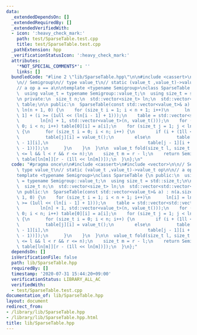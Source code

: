 ```yaml
---
data:
  _extendedDependsOn: []
  _extendedRequiredBy: []
  _extendedVerifiedWith:
  - icon: ':heavy_check_mark:'
    path: test/SparseTable.test.cpp
    title: test/SparseTable.test.cpp
  _pathExtension: hpp
  _verificationStatusIcon: ':heavy_check_mark:'
  attributes:
    '*NOT_SPECIAL_COMMENTS*': ''
    links: []
  bundledCode: "#line 2 \"lib/SparseTable.hpp\"\n\n#include <cassert>\n#include <vector>\n\
    \n// Semigroup\n// type value_t\n// static (value_t ,value_t)->value_t op\n\n\
    // a op a == a\n\ntemplate <typename Semigroup>\nclass SparseTable {\n public:\n\
    \  using value_t = typename Semigroup::value_t;\n  using size_t = std::size_t;\n\
    \n private:\n  size_t n;\n  std::vector<size_t> ln;\n  std::vector<std::vector<value_t>>\
    \ table;\n\n public:\n  SparseTable(const std::vector<value_t>& a) : n(a.size()),\
    \ ln(n + 1, 0) {\n    for (size_t i = 1; i < n + 1; i++)\n      ln[i] = ln[i -\
    \ 1] + (i >= (1ull << (ln[i - 1] + 1)));\n    table = std::vector<std::vector<value_t>>(\n\
    \        ln[n] + 1, std::vector<value_t>(n, value_t()));\n    for (size_t i =\
    \ 0; i < n; i++) table[0][i] = a[i];\n    for (size_t j = 1; j < ln[n] + 1; j++)\
    \ {\n      for (size_t i = 0; i < n; i++) {\n        if (i + (1ll << j) > n)\n\
    \          table[j][i] = value_t();\n        else\n          table[j][i] = Semigroup::op(table[j\
    \ - 1][i],\n                                      table[j - 1][i + (1ll << (j\
    \ - 1))]);\n      }\n    }\n  }\n\n  value_t fold(size_t l, size_t r) {\n    assert(0\
    \ <= l && l < r && r <= n);\n    size_t m = r - l;\n    return Semigroup::op(table[ln[m]][l],\
    \ table[ln[m]][r - (1ll << ln[m])]);\n  }\n};\n"
  code: "#pragma once\n\n#include <cassert>\n#include <vector>\n\n// Semigroup\n//\
    \ type value_t\n// static (value_t ,value_t)->value_t op\n\n// a op a == a\n\n\
    template <typename Semigroup>\nclass SparseTable {\n public:\n  using value_t\
    \ = typename Semigroup::value_t;\n  using size_t = std::size_t;\n\n private:\n\
    \  size_t n;\n  std::vector<size_t> ln;\n  std::vector<std::vector<value_t>> table;\n\
    \n public:\n  SparseTable(const std::vector<value_t>& a) : n(a.size()), ln(n +\
    \ 1, 0) {\n    for (size_t i = 1; i < n + 1; i++)\n      ln[i] = ln[i - 1] + (i\
    \ >= (1ull << (ln[i - 1] + 1)));\n    table = std::vector<std::vector<value_t>>(\n\
    \        ln[n] + 1, std::vector<value_t>(n, value_t()));\n    for (size_t i =\
    \ 0; i < n; i++) table[0][i] = a[i];\n    for (size_t j = 1; j < ln[n] + 1; j++)\
    \ {\n      for (size_t i = 0; i < n; i++) {\n        if (i + (1ll << j) > n)\n\
    \          table[j][i] = value_t();\n        else\n          table[j][i] = Semigroup::op(table[j\
    \ - 1][i],\n                                      table[j - 1][i + (1ll << (j\
    \ - 1))]);\n      }\n    }\n  }\n\n  value_t fold(size_t l, size_t r) {\n    assert(0\
    \ <= l && l < r && r <= n);\n    size_t m = r - l;\n    return Semigroup::op(table[ln[m]][l],\
    \ table[ln[m]][r - (1ll << ln[m])]);\n  }\n};"
  dependsOn: []
  isVerificationFile: false
  path: lib/SparseTable.hpp
  requiredBy: []
  timestamp: '2020-07-31 15:44:20+09:00'
  verificationStatus: LIBRARY_ALL_AC
  verifiedWith:
  - test/SparseTable.test.cpp
documentation_of: lib/SparseTable.hpp
layout: document
redirect_from:
- /library/lib/SparseTable.hpp
- /library/lib/SparseTable.hpp.html
title: lib/SparseTable.hpp
---
```

